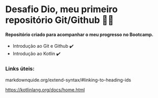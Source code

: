 # Desafio Dio, meu primeiro repositório Git/Github 👨‍🎓
#### Repositório criado para acompanhar o meu progresso no Bootcamp.
 - Introdução ao Git e Github :heavy_check_mark:
 - Introdução ao Kotlin :heavy_check_mark:

### Links úteis:  
markdownquide.org/extend-syntax/#linking-to-heading-ids

https://kotlinlang.org/docs/home.html
